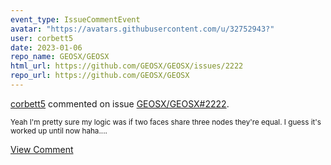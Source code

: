 ```yaml
---
event_type: IssueCommentEvent
avatar: "https://avatars.githubusercontent.com/u/32752943?"
user: corbett5
date: 2023-01-06
repo_name: GEOSX/GEOSX
html_url: https://github.com/GEOSX/GEOSX/issues/2222
repo_url: https://github.com/GEOSX/GEOSX
---
```


<a href='https://github.com/corbett5' target='_blank'>corbett5</a> commented on issue <a href='https://github.com/GEOSX/GEOSX/issues/2222' target='_blank'>GEOSX/GEOSX#2222</a>.

<small>Yeah I'm pretty sure my logic was if two faces share three nodes they're equal. I guess it's worked up until now haha....</small>

<a href='https://github.com/GEOSX/GEOSX/issues/2222' target='_blank'>View Comment</a>